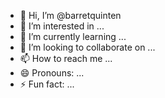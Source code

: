 - 👋 Hi, I’m @barretquinten
- 👀 I’m interested in ...
- 🌱 I’m currently learning ...
- 💞️ I’m looking to collaborate on ...
- 📫 How to reach me ...
- 😄 Pronouns: ...
- ⚡ Fun fact: ...

<!---
barretquinten/barretquinten is a ✨ special ✨ repository because its `README.md` (this file) appears on your GitHub profile.
You can click the Preview link to take a look at your changes.
--->
